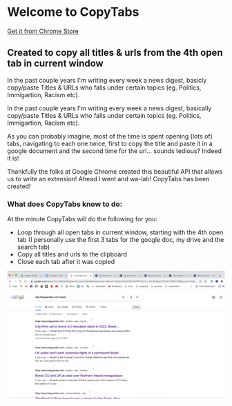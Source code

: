# Welcome to CopyTabs

<a href="https://chrome.google.com/webstore/detail/copy-tabs-for-chrome/geljbfgcdhlifjbclaipoaddkkjcinif" target="_blank">Get it from Chrome Store</a>

## Created to copy all titles & urls from the 4th open tab in current window

In the past couple years I'm writing every week a news digest, basicly copy/paste Titles & URLs who falls under certain topics (eg. Politics, Immigartion, Racism etc).

In the past couple years I'm writing every week a news digest, basically copy/paste Titles & URLs who falls under certain topics (eg. Politics, Immigartion, Racism etc).

As you can probably imagine, most of the time is spent opening (lots of) tabs, navigating to each one twice, first to copy the title and paste it in a google document and the second time for the url… sounds tedious? Indeed it is!

Thankfully the folks at Google Chrome created this beautiful API that allows us to write an extension! Ahead I went and wa-lah! CopyTabs has been created!

### What does CopyTabs know to do:

At the minute CopyTabs will do the following for you:
* Loop through all open tabs in current window, starting with the 4th open tab (I personally use the first 3 tabs for the google doc, my drive and the search tab)
* Copy all titles and urls to the clipboard
* Close each tab after it was copied

![Setup example](https://github.com/Yoni-Satat/CopyTabs/blob/main/images/CopyTabs_Example.png?raw=true)



